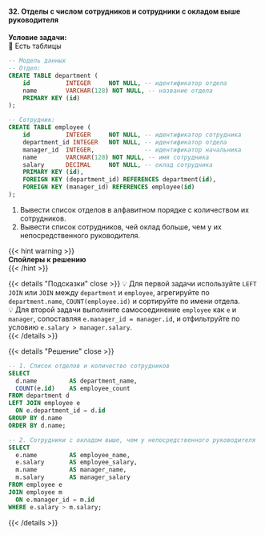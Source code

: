 #### 32. Отделы с числом сотрудников и сотрудники с окладом выше руководителя

**Условие задачи:**  
📌 Есть таблицы 

```sql 
-- Модель данных
-- Отдел:
CREATE TABLE department (
    id          INTEGER     NOT NULL, -- идентификатор отдела
    name        VARCHAR(128) NOT NULL, -- название отдела
    PRIMARY KEY (id)
);

-- Сотрудник:
CREATE TABLE employee (
    id          INTEGER     NOT NULL, -- идентификатор сотрудника
    department_id INTEGER   NOT NULL, -- идентификатор отдела
    manager_id  INTEGER,              -- идентификатор начальника
    name        VARCHAR(128) NOT NULL, -- имя сотрудника
    salary      DECIMAL     NOT NULL, -- оклад сотрудника
    PRIMARY KEY (id),
    FOREIGN KEY (department_id) REFERENCES department(id),
    FOREIGN KEY (manager_id) REFERENCES employee(id)
);


```

1. Вывести список отделов в алфавитном порядке с количеством их сотрудников.  
2. Вывести список сотрудников, чей оклад больше, чем у их непосредственного руководителя.

{{< hint warning >}}  
**Спойлеры к решению**  
{{< /hint >}}

{{< details "Подсказки" close >}}
💡 Для первой задачи используйте `LEFT JOIN` или `JOIN` между `department` и `employee`, агрегируйте по `department.name`, `COUNT(employee.id)` и сортируйте по имени отдела.  
💡 Для второй задачи выполните самосоединение `employee` как `e` и `manager`, сопоставляя `e.manager_id = manager.id`, и отфильтруйте по условию `e.salary > manager.salary`.  
{{< /details >}}

{{< details "Решение" close >}}
```sql
-- 1. Список отделов и количество сотрудников
SELECT
  d.name         AS department_name,
  COUNT(e.id)    AS employee_count
FROM department d
LEFT JOIN employee e
  ON e.department_id = d.id
GROUP BY d.name
ORDER BY d.name;

-- 2. Сотрудники с окладом выше, чем у непосредственного руководителя
SELECT
  e.name         AS employee_name,
  e.salary       AS employee_salary,
  m.name         AS manager_name,
  m.salary       AS manager_salary
FROM employee e
JOIN employee m
  ON e.manager_id = m.id
WHERE e.salary > m.salary;
```

{{< /details >}}